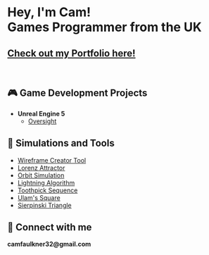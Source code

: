 <h1>Hey, I'm Cam!<br/>Games Programmer from the UK</h1>
<h2><a href="https://www.camfaulkner.dev/">Check out my Portfolio here!</a></h2><br>

<h2>🎮 Game Development Projects</h2>

- <b>Unreal Engine 5</b>
  - [Oversight](https://github.com/ItsCam32/Oversight)

<h2>🧬 Simulations and Tools</h2>

- [Wireframe Creator Tool](https://github.com/ItsCam32/Wireframe-Creator-Tool)
- [Lorenz Attractor](https://github.com/ItsCam32/LorenzAttractor)
- [Orbit Simulation](https://github.com/ItsCam32/OrbitSimulation)
- [Lightning Algorithm](https://github.com/ItsCam32/LightningAlgoritm)
- [Toothpick Sequence](https://github.com/ItsCam32/ToothpickSequence)
- [Ulam's Square](https://github.com/ItsCam32/UlamsSquare)
- [Sierpinski Triangle](https://github.com/ItsCam32/SierpinskiTriangle)

<h2>🔗 Connect with me</h2>
<b></h3>camfaulkner32@gmail.com</b>

[portfolio]: https://www.camfaulkner.dev/
